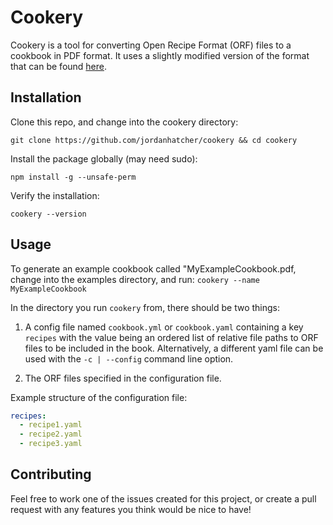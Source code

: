 # Cookery

Cookery is a tool for converting Open Recipe Format (ORF) files to a cookbook
in PDF format. It uses a slightly modified version of the format that can be
found [here](https://github.com/jordanhatcher/openrecipeformat).

## Installation
Clone this repo, and change into the cookery directory:

`git clone https://github.com/jordanhatcher/cookery && cd cookery`

Install the package globally (may need sudo):

`npm install -g --unsafe-perm`

Verify the installation:

`cookery --version`

## Usage

To generate an example cookbook called "MyExampleCookbook.pdf,
change into the examples directory, and run:
`cookery --name MyExampleCookbook`

In the directory you run `cookery` from, there should be two things:
1. A config file named `cookbook.yml` or `cookbook.yaml` containing a key `recipes` with the value
being an ordered list of relative file paths to ORF files to be included in
the book. Alternatively, a different yaml file can be used with the `-c | --config` command
line option.

2. The ORF files specified in the configuration file.

Example structure of the configuration file:
```yaml
recipes:
  - recipe1.yaml
  - recipe2.yaml
  - recipe3.yaml
```

## Contributing

Feel free to work one of the issues created for this project, or create a pull
request with any features you think would be nice to have!
